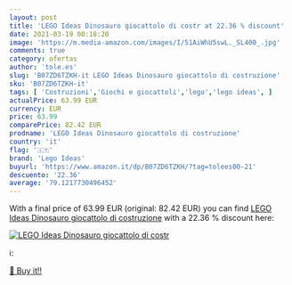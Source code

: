 ```yaml
---
layout: post
title: 'LEGO Ideas Dinosauro giocattolo di costr at 22.36 % discount'
date: 2021-03-19 00:18:20
image: 'https://m.media-amazon.com/images/I/51AiWhU5swL._SL400_.jpg'
comments: true
category: ofertas
author: 'tole.es'
slug: 'B07ZD6TZKH-it LEGO Ideas Dinosauro giocattolo di costruzione'
sku: 'B07ZD6TZKH-it'
tags: [ 'Costruzioni','Giochi e giocattoli','lego','lego ideas', ]
actualPrice: 63.99 EUR
currency: EUR
price: 63.99
comparePrice: 82.42 EUR
prodname: 'LEGO Ideas Dinosauro giocattolo di costruzione'
country: 'it'
flag: '🇮🇹'
brand: 'Lego Ideas'
buyurl: 'https://www.amazon.it/dp/B07ZD6TZKH/?tag=tolees00-21'
descuento: '22.36'
average: '79.1217730496452'
---
```


With a final price of 63.99 EUR (original: 82.42 EUR) you can find [LEGO Ideas Dinosauro giocattolo di costruzione](https://www.amazon.it/dp/B07ZD6TZKH/?tag=tolees00-21) with a  22.36 % discount here:

[![LEGO Ideas Dinosauro giocattolo di costr](https://m.media-amazon.com/images/I/51AiWhU5swL._SL400_.jpg)](https://www.amazon.it/dp/B07ZD6TZKH/?tag=tolees00-21)

ℹ️:


[🛒 Buy it!!](https://www.amazon.it/dp/B07ZD6TZKH/?tag=tolees00-21)
